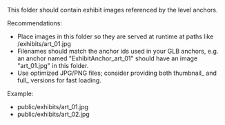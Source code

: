 This folder should contain exhibit images referenced by the level anchors.

Recommendations:
- Place images in this folder so they are served at runtime at paths like /exhibits/art_01.jpg
- Filenames should match the anchor ids used in your GLB anchors, e.g. an anchor named "ExhibitAnchor_art_01" should have an image "art_01.jpg" in this folder.
- Use optimized JPG/PNG files; consider providing both thumbnail_ and full_ versions for fast loading.

Example:
- public/exhibits/art_01.jpg
- public/exhibits/art_02.jpg
